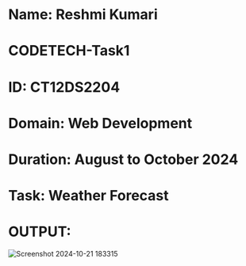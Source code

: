 # Name: Reshmi Kumari
# CODETECH-Task1
# ID: CT12DS2204
# Domain: Web Development
# Duration: August to October 2024 
# Task: Weather Forecast

# OUTPUT:

![Screenshot 2024-10-21 183315](https://github.com/user-attachments/assets/90a731ad-1a21-4765-91c0-715c3143e8aa)
